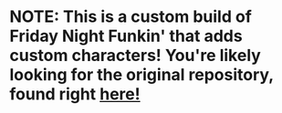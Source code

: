 # NOTE: This is a custom build of Friday Night Funkin' that adds custom characters! You're likely looking for the original repository, found right [here!](https://github.com/ninjamuffin99/Funkin)
